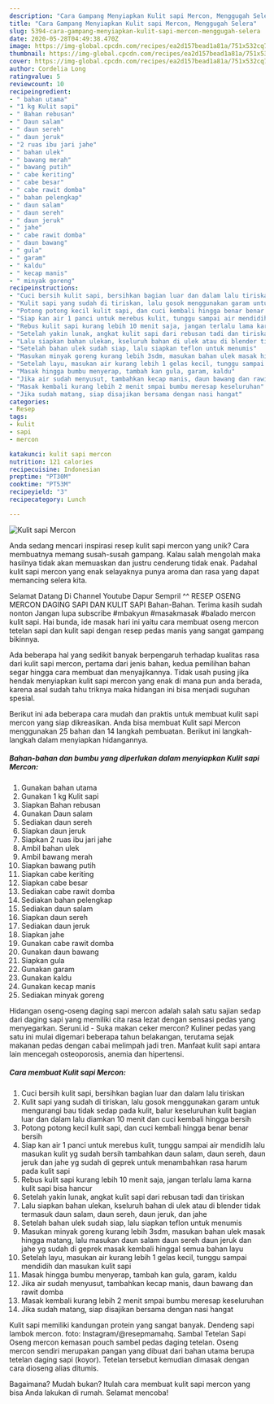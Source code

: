 ```yaml
---
description: "Cara Gampang Menyiapkan Kulit sapi Mercon, Menggugah Selera"
title: "Cara Gampang Menyiapkan Kulit sapi Mercon, Menggugah Selera"
slug: 5394-cara-gampang-menyiapkan-kulit-sapi-mercon-menggugah-selera
date: 2020-05-28T04:49:38.470Z
image: https://img-global.cpcdn.com/recipes/ea2d157bead1a81a/751x532cq70/kulit-sapi-mercon-foto-resep-utama.jpg
thumbnail: https://img-global.cpcdn.com/recipes/ea2d157bead1a81a/751x532cq70/kulit-sapi-mercon-foto-resep-utama.jpg
cover: https://img-global.cpcdn.com/recipes/ea2d157bead1a81a/751x532cq70/kulit-sapi-mercon-foto-resep-utama.jpg
author: Cordelia Long
ratingvalue: 5
reviewcount: 10
recipeingredient:
- " bahan utama"
- "1 kg Kulit sapi"
- " Bahan rebusan"
- " Daun salam"
- " daun sereh"
- " daun jeruk"
- "2 ruas ibu jari jahe"
- " bahan ulek"
- " bawang merah"
- " bawang putih"
- " cabe keriting"
- " cabe besar"
- " cabe rawit domba"
- " bahan pelengkap"
- " daun salam"
- " daun sereh"
- " daun jeruk"
- " jahe"
- " cabe rawit domba"
- " daun bawang"
- " gula"
- " garam"
- " kaldu"
- " kecap manis"
- " minyak goreng"
recipeinstructions:
- "Cuci bersih kulit sapi, bersihkan bagian luar dan dalam lalu tiriskan"
- "Kulit sapi yang sudah di tiriskan, lalu gosok menggunakan garam untuk mengurangi bau tidak sedap pada kulit, balur keseluruhan kulit bagian luar dan dalam lalu diamkan 10 menit dan cuci kembali hingga bersih"
- "Potong potong kecil kulit sapi, dan cuci kembali hingga benar benar bersih"
- "Siap kan air 1 panci untuk merebus kulit, tunggu sampai air mendidih lalu masukan kulit yg sudah bersih tambahkan daun salam, daun sereh, daun jeruk dan jahe yg sudah di geprek untuk menambahkan rasa harum pada kulit sapi"
- "Rebus kulit sapi kurang lebih 10 menit saja, jangan terlalu lama karna kulit sapi bisa hancur"
- "Setelah yakin lunak, angkat kulit sapi dari rebusan tadi dan tiriskan"
- "Lalu siapkan bahan ulekan, kseluruh bahan di ulek atau di blender tidak termasuk daun salam, daun sereh, daun jeruk, dan jahe"
- "Setelah bahan ulek sudah siap, lalu siapkan teflon untuk menumis"
- "Masukan minyak goreng kurang lebih 3sdm, masukan bahan ulek masak hingga matang, lalu masukan daun salam daun sereh daun jeruk dan jahe yg sudah di geprek masak kembali hinggal semua bahan layu"
- "Setelah layu, masukan air kurang lebih 1 gelas kecil, tunggu sampai mendidih dan masukan kulit sapi"
- "Masak hingga bumbu menyerap, tambah kan gula, garam, kaldu"
- "Jika air sudah menyusut, tambahkan kecap manis, daun bawang dan rawit domba"
- "Masak kembali kurang lebih 2 menit smpai bumbu meresap keseluruhan"
- "Jika sudah matang, siap disajikan bersama dengan nasi hangat"
categories:
- Resep
tags:
- kulit
- sapi
- mercon

katakunci: kulit sapi mercon 
nutrition: 121 calories
recipecuisine: Indonesian
preptime: "PT30M"
cooktime: "PT53M"
recipeyield: "3"
recipecategory: Lunch

---
```



![Kulit sapi Mercon](https://img-global.cpcdn.com/recipes/ea2d157bead1a81a/751x532cq70/kulit-sapi-mercon-foto-resep-utama.jpg)

Anda sedang mencari inspirasi resep kulit sapi mercon yang unik? Cara membuatnya memang susah-susah gampang. Kalau salah mengolah maka hasilnya tidak akan memuaskan dan justru cenderung tidak enak. Padahal kulit sapi mercon yang enak selayaknya punya aroma dan rasa yang dapat memancing selera kita.

Selamat Datang Di Channel Youtube Dapur Sempril ^^ RESEP OSENG MERCON DAGING SAPI DAN KULIT SAPI Bahan-Bahan. Terima kasih sudah nonton Jangan lupa subscribe #mbakyun #masakmasak #balado mercon kulit sapi. Hai bunda, ide masak hari ini yaitu cara membuat oseng mercon tetelan sapi dan kulit sapi dengan resep pedas manis yang sangat gampang bikinnya.

Ada beberapa hal yang sedikit banyak berpengaruh terhadap kualitas rasa dari kulit sapi mercon, pertama dari jenis bahan, kedua pemilihan bahan segar hingga cara membuat dan menyajikannya. Tidak usah pusing jika hendak menyiapkan kulit sapi mercon yang enak di mana pun anda berada, karena asal sudah tahu triknya maka hidangan ini bisa menjadi suguhan spesial.


Berikut ini ada beberapa cara mudah dan praktis untuk membuat kulit sapi mercon yang siap dikreasikan. Anda bisa membuat Kulit sapi Mercon menggunakan 25 bahan dan 14 langkah pembuatan. Berikut ini langkah-langkah dalam menyiapkan hidangannya.

<!--inarticleads1-->

##### Bahan-bahan dan bumbu yang diperlukan dalam menyiapkan Kulit sapi Mercon:

1. Gunakan  bahan utama
1. Gunakan 1 kg Kulit sapi
1. Siapkan  Bahan rebusan
1. Gunakan  Daun salam
1. Sediakan  daun sereh
1. Siapkan  daun jeruk
1. Siapkan 2 ruas ibu jari jahe
1. Ambil  bahan ulek
1. Ambil  bawang merah
1. Siapkan  bawang putih
1. Siapkan  cabe keriting
1. Siapkan  cabe besar
1. Sediakan  cabe rawit domba
1. Sediakan  bahan pelengkap
1. Sediakan  daun salam
1. Siapkan  daun sereh
1. Sediakan  daun jeruk
1. Siapkan  jahe
1. Gunakan  cabe rawit domba
1. Gunakan  daun bawang
1. Siapkan  gula
1. Gunakan  garam
1. Gunakan  kaldu
1. Gunakan  kecap manis
1. Sediakan  minyak goreng


Hidangan oseng-oseng daging sapi mercon adalah salah satu sajian sedap dari daging sapi yang memiliki cita rasa lezat dengan sensasi pedas yang menyegarkan. Seruni.id - Suka makan ceker mercon? Kuliner pedas yang satu ini mulai digemari beberapa tahun belakangan, terutama sejak makanan pedas dengan cabai melimpah jadi tren. Manfaat kulit sapi antara lain mencegah osteoporosis, anemia dan hipertensi. 

<!--inarticleads2-->

##### Cara membuat Kulit sapi Mercon:

1. Cuci bersih kulit sapi, bersihkan bagian luar dan dalam lalu tiriskan
1. Kulit sapi yang sudah di tiriskan, lalu gosok menggunakan garam untuk mengurangi bau tidak sedap pada kulit, balur keseluruhan kulit bagian luar dan dalam lalu diamkan 10 menit dan cuci kembali hingga bersih
1. Potong potong kecil kulit sapi, dan cuci kembali hingga benar benar bersih
1. Siap kan air 1 panci untuk merebus kulit, tunggu sampai air mendidih lalu masukan kulit yg sudah bersih tambahkan daun salam, daun sereh, daun jeruk dan jahe yg sudah di geprek untuk menambahkan rasa harum pada kulit sapi
1. Rebus kulit sapi kurang lebih 10 menit saja, jangan terlalu lama karna kulit sapi bisa hancur
1. Setelah yakin lunak, angkat kulit sapi dari rebusan tadi dan tiriskan
1. Lalu siapkan bahan ulekan, kseluruh bahan di ulek atau di blender tidak termasuk daun salam, daun sereh, daun jeruk, dan jahe
1. Setelah bahan ulek sudah siap, lalu siapkan teflon untuk menumis
1. Masukan minyak goreng kurang lebih 3sdm, masukan bahan ulek masak hingga matang, lalu masukan daun salam daun sereh daun jeruk dan jahe yg sudah di geprek masak kembali hinggal semua bahan layu
1. Setelah layu, masukan air kurang lebih 1 gelas kecil, tunggu sampai mendidih dan masukan kulit sapi
1. Masak hingga bumbu menyerap, tambah kan gula, garam, kaldu
1. Jika air sudah menyusut, tambahkan kecap manis, daun bawang dan rawit domba
1. Masak kembali kurang lebih 2 menit smpai bumbu meresap keseluruhan
1. Jika sudah matang, siap disajikan bersama dengan nasi hangat


Kulit sapi memiliki kandungan protein yang sangat banyak. Dendeng sapi lambok mercon. foto: Instagram/@resepmamahq. Sambal Tetelan Sapi Oseng mercon kemasan pouch sambel pedas daging tetelan. Oseng mercon sendiri merupakan pangan yang dibuat dari bahan utama berupa tetelan daging sapi (koyor). Tetelan tersebut kemudian dimasak dengan cara dioseng alias ditumis. 

Bagaimana? Mudah bukan? Itulah cara membuat kulit sapi mercon yang bisa Anda lakukan di rumah. Selamat mencoba!
